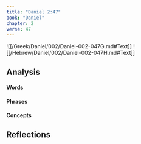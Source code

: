 ```yaml
---
title: "Daniel 2:47"
book: "Daniel"
chapter: 2
verse: 47
---
```

![[/Greek/Daniel/002/Daniel-002-047G.md#Text]]
![[/Hebrew/Daniel/002/Daniel-002-047H.md#Text]]

## Analysis

#### Words

#### Phrases

#### Concepts

## Reflections
